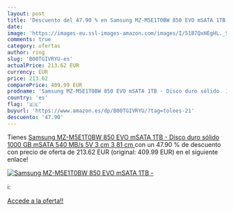 ```yaml
---
layout: post
title: 'Descuento del 47.90 % en Samsung MZ-M5E1T0BW 850 EVO mSATA 1TB - '
date: 
image: 'https://images-eu.ssl-images-amazon.com/images/I/51B7QxHEgHL._SL200_.jpg'
comments: true
category: ofertas
author: ring
slug: 'B00TGIVRYU-es'
actualPrice: 213.62 EUR
currency: EUR
price: 213.62
comparePrice: 409.99 EUR
prodname: 'Samsung MZ-M5E1T0BW 850 EVO mSATA 1TB - Disco duro sólido  1000 GB  mSATA  540 MB/s  5V  3 cm  3 81 cm '
country: 'es'
flag: '🇪🇸'
buyurl: 'https://www.amazon.es/dp/B00TGIVRYU/?tag=tolees-21'
descuento: '47.90'
---
```


Tienes [Samsung MZ-M5E1T0BW 850 EVO mSATA 1TB - Disco duro sólido  1000 GB  mSATA  540 MB/s  5V  3 cm  3 81 cm ](https://www.amazon.es/dp/B00TGIVRYU/?tag=tolees-21) con un 47.90 % de descuento con precio de oferta de 213.62 EUR (original: 409.99 EUR) en el siguiente enlace!

[![Samsung MZ-M5E1T0BW 850 EVO mSATA 1TB - ](https://images-eu.ssl-images-amazon.com/images/I/51B7QxHEgHL._SL200_.jpg)](https://www.amazon.es/dp/B00TGIVRYU/?tag=tolees-21)

ℹ️:


[Accede a la oferta!!](https://www.amazon.es/dp/B00TGIVRYU/?tag=tolees-21)
